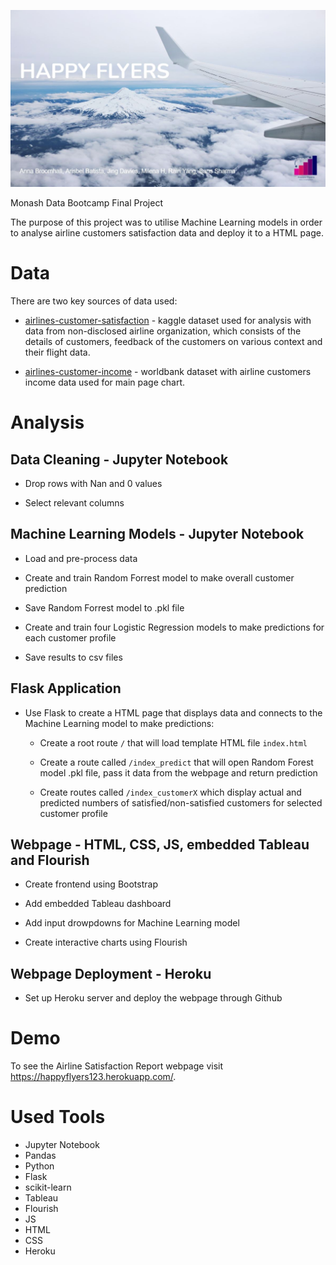 ![happyflyers](img/happyflyers.JPG)

Monash Data Bootcamp Final Project

The purpose of this project was to utilise Machine Learning models in order to analyse airline customers satisfaction data and deploy it to a HTML page.

# Data

There are two key sources of data used:

* [airlines-customer-satisfaction](https://www.kaggle.com/sjleshrac/airlines-customer-satisfaction) - kaggle dataset used for analysis with data from non-disclosed airline organization, which consists of the details of customers, feedback of the customers on various context and their flight data.

* [airlines-customer-income](https://data.worldbank.org/indicator/IS.AIR.PSGR) - worldbank dataset with airline customers income data used for main page chart.


# Analysis

## Data Cleaning - Jupyter Notebook

* Drop rows with Nan and 0 values

* Select relevant columns

## Machine Learning Models - Jupyter Notebook

* Load and pre-process data

* Create and train Random Forrest model to make overall customer prediction

* Save Random Forrest model to .pkl file

* Create and train four Logistic Regression models to make predictions for each customer profile

* Save results to csv files


## Flask Application

* Use Flask to create a HTML page that displays data and connects to the Machine Learning model to make predictions:

  * Create a root route `/` that will load template HTML file `index.html` 

  * Create a route called `/index_predict` that will open Random Forest model .pkl file, pass it data from the webpage and return prediction

  * Create routes called `/index_customerX` which display actual and predicted numbers of satisfied/non-satisfied customers for selected customer profile


## Webpage - HTML, CSS, JS, embedded Tableau and Flourish

* Create frontend using Bootstrap

* Add embedded Tableau dashboard

* Add input drowpdowns for Machine Learning model

* Create interactive charts using Flourish


## Webpage Deployment - Heroku

* Set up Heroku server and deploy the webpage through Github


# Demo

To see the Airline Satisfaction Report webpage visit https://happyflyers123.herokuapp.com/.


# Used Tools
 * Jupyter Notebook 
 * Pandas
 * Python
 * Flask
 * scikit-learn
 * Tableau
 * Flourish
 * JS
 * HTML
 * CSS
 * Heroku


